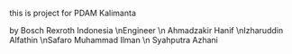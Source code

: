 this is project for PDAM Kalimanta

by Bosch Rexroth Indonesia
\nEngineer
\n Ahmadzakir Hanif
\nIzharuddin Alfathin
\nSafaro Muhammad Ilman
\n Syahputra Azhani